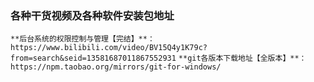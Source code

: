 
### 各种干货视频及各种软件安装包地址

`**后台系统的权限控制与管理【完结】**：https://www.bilibili.com/video/BV15Q4y1K79c?from=search&seid=13581687011867552931`
`**git各版本下载地址【全版本】**：https://npm.taobao.org/mirrors/git-for-windows/`
